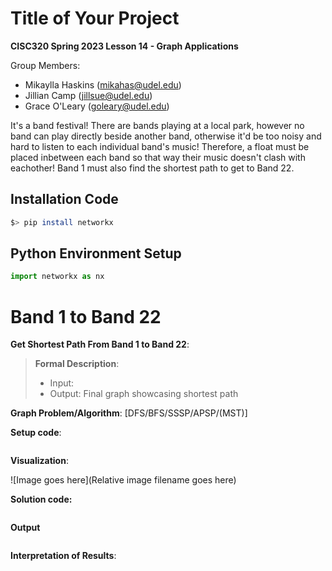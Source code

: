 # Title of Your Project

**CISC320 Spring 2023 Lesson 14 - Graph Applications**

Group Members:
* Mikaylla Haskins (mikahas@udel.edu)
* Jillian Camp (jillsue@udel.edu)
* Grace O'Leary (goleary@udel.edu)

It's a band festival! There are bands playing at a local park, however no band can play directly beside another band, otherwise it'd be too noisy and hard to listen to each individual band's music! Therefore, a float must be placed inbetween each band so that way their music doesn't clash with eachother! Band 1 must also find the shortest path to get to Band 22.

## Installation Code

```sh
$> pip install networkx
```

## Python Environment Setup

```python
import networkx as nx
```

# Band 1 to Band 22

**Get Shortest Path From Band 1 to Band 22**: 

> **Formal Description**:
>  * Input: 
>  * Output: Final graph showcasing shortest path

**Graph Problem/Algorithm**: [DFS/BFS/SSSP/APSP/(MST)]


**Setup code**:

```python
```

**Visualization**:

![Image goes here](Relative image filename goes here)

**Solution code:**

```python
```

**Output**

```
```

**Interpretation of Results**:


